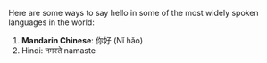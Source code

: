 Here are some ways to say hello in some of the most widely spoken languages in the world:

1. **Mandarin Chinese**: 你好 (Nǐ hǎo)
4. Hindi: नमस्ते namaste
